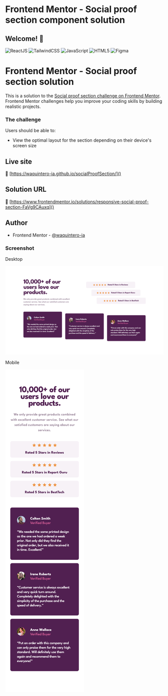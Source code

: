 # Frontend Mentor - Social proof section component solution

## Welcome! 👋

![ReactJS](https://img.shields.io/badge/-ReactJs-61DAFB?logo=react&logoColor=white&style=for-the-badge)
![TailwindCSS](https://img.shields.io/badge/tailwindcss-%2338B2AC.svg?style=for-the-badge&logo=tailwind-css&logoColor=white)
![JavaScript](https://img.shields.io/badge/javascript-%23323330.svg?style=for-the-badge&logo=javascript&logoColor=%23F7DF1E)
![HTML5](https://img.shields.io/badge/html5-%23E34F26.svg?style=for-the-badge&logo=html5&logoColor=white)
![Figma](https://img.shields.io/badge/figma-%23F24E1E.svg?style=for-the-badge&logo=figma&logoColor=white&color=blue)

# Frontend Mentor - Social proof section solution

This is a solution to the [Social proof section challenge on Frontend Mentor](https://www.frontendmentor.io/challenges/social-proof-section-6e0qTv_bA). Frontend Mentor challenges help you improve your coding skills by building realistic projects. 

### The challenge

Users should be able to:

- View the optimal layout for the section depending on their device's screen size

## Live site

🚀 [https://waquintero-ia.github.io/socialProofSection/]()

## Solution URL
🚀 [https://www.frontendmentor.io/solutions/responsive-social-proof-section-FaVg9CAuxq]()

## Author

- Frontend Mentor - [@waquintero-ia](https://www.frontendmentor.io/profile/yourusername)

### Screenshot

Desktop

![](./public/images/Desktop.png)

Mobile

![](./public/images/Mobile.png)